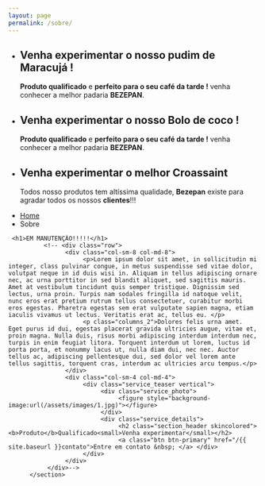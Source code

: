 ```yaml
---
layout: page
permalink: /sobre/
---
```

<div class="main">

<section id="slider_wrapper" class="slider_wrapper full_page_photo">
     <div id="main_flexslider" class="flexslider">
          <ul class="slides">
               <li class="item" style="background-image: url(/assets/images/1.jpg)">
                    <div class="container">
                         <div class="carousel-caption">
                              <h1>Venha experimentar o nosso <strong>pudim</strong> de
                                  <strong>Maracujá</strong> !</h1>
                              <p class="lead skincolored"><strong>Produto qualificado</strong> e <strong>perfeito para o seu café da tarde !</strong> venha conhecer a melhor padaria <strong>BEZEPAN</strong>.</p>
                             </div>
                    </div>
               </li>
               <li class="item" style="background-image: url(/assets/images/2.jpg)">
                    <div class="container">
                         <div class="carousel-caption">
                              <h1>Venha experimentar o nosso <strong>Bolo</strong> de
                                  <strong>coco</strong> !</h1>
                              <p class="lead skincolored"><strong>Produto qualificado</strong> e <strong>perfeito para o seu café da tarde !</strong> venha conhecer a melhor padaria <strong>BEZEPAN</strong>.</p>
                         </div>
                    </div>
               </li>
               <li class="item" style="background-image: url(/assets/images/3.jpg)">
                    <div class="container">
                         <div class="carousel-caption">
                              <h1 class="skincolored">Venha experimentar o melhor<strong> Croassaint</strong><br>
                                  </h1>
                              <p class="lead">Todos nosso produtos tem altíssima qualidade, <strong>Bezepan</strong> existe para agradar todos os nossos <strong>clientes</strong>!!!<br> </p>
                         </div>
                    </div>
               </li>
          </ul>
     </div>
</section>
<div class="container">
<section class="hgroup">
               <!--<h2>Lorem Ipsun <strong>Lorem ipsum dolor sit amet</strong> nam sodales fringilla id natoque velit, nunc eros erat pretium rutrum tellus consectetuer, curabitur morbi eros egestas. Pharetra egestas sem erat vulputate sapien magna<a href="#">contained, plain style version</a></h2> -->
               <ul class="breadcrumb pull-right">
                    <li><a href="/{{ site.baseurl }}">Home</a> </li>
                    <li class="active">Sobre</li>
               </ul>
</section>
<section class="article-text">

     <h1>EM MANUTENÇÃO!!!!!</h1>
              <!-- <div class="row">
                    <div class="col-sm-8 col-md-8">
                         <p>Lorem ipsum dolor sit amet, in sollicitudin mi integer, class pulvinar congue, in metus suspendisse sed vitae dolor, volutpat neque in id duis wisi in. Aliquam in tellus adipiscing ornare nec, ac urna porttitor in sed blandit aliquet, sed sagittis mauris. Amet at vestibulum tincidunt quis semper tristique. Dignissim sed lectus, urna proin. Turpis nam sodales fringilla id natoque velit, nunc eros erat pretium rutrum tellus consectetuer, curabitur morbi eros egestas. Pharetra egestas sem erat vulputate sapien magna, etiam iaculis vivamus ut lectus. Veritatis erat ac, tellus eu. </p>
                         <p class="columns_2">Dolores felis urna amet. Eget purus id dui, egestas placerat gravida ultricies augue, vitae et, proin magna. Nulla duis, risus morbi adipiscing interdum interdum nec, turpis in enim feugiat litora. Torquent interdum ut lorem, luctus id porta porta, et nonummy lacus ut, nulla diam dui, nec nec. Auctor tellus ac, adipiscing pellentesque dui, sed dolor vel lorem ante tellus sagittis, torquent cras, interdum ac ultricies arcu tempus.</p>
                    </div>
                    <div class="col-sm-4 col-md-4">
                         <div class="service_teaser vertical">
                              <div class="service_photo">
                                   <figure style="background-image:url(/assets/images/1.jpg)"></figure>
                              </div>
                              <div class="service_details">
                                   <h2 class="section_header skincolored"><b>Produto</b>Qualificado<small>Venha experimentar</small></h2>
                                   <a class="btn btn-primary" href="/{{ site.baseurl }}contato">Entre em contato &nbsp; </a> </div>
                         </div>
                    </div>
               </div>-->
          </section>
